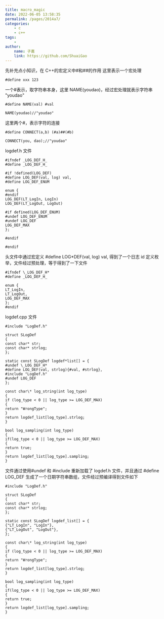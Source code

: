 ```yaml
---
title: macro_magic
date: 2022-06-05 13:58:35
permalink: /pages/2014a7/
categories:
    - c
    - c++
tags:
    -
author:
    name: 子嘉
    link: https://github.com/ShuaiGao
---
```


先补充点小知识，在 C++的宏定义中#和##的作用
这里表示一个宏处理

```
#define xxx 123
```

一个#表示，取字符串本身，这里 NAME(youdao)，经过宏处理就表示字符串 "youdao"

```
#define NAME(val) #val

NAME(youdao)//"youdao"
```

这里两个#，表示字符的连接

```
#define CONNECT(a,b) (#a)##(#b)

CONNECT(you, dao);//"youdao"
```

logdef.h 文件

```
#ifndef _LOG_DEF_H_
#define _LOG_DEF_H_

#if !defined(LOG_DEF)
#define LOG_DEF(val, log) val,
#define LOG_DEF_ENUM

enum {
#endif
LOG_DEF(LT_LogIn, LogIn)
LOG_DEF(LT_LogOut, LogOut)

#if defined(LOG_DEF_ENUM)
#undef LOG_DEF_ENUM
#undef LOG_DEF
LOG_DEF_MAX
};

#endif

#endif
```

头文件中通过宏定义 #define LOG\*DEF(val, log) val, 得到了一个日志 id 定义枚举，文件经过预处理，等于得到了一下文件

```
#ifndef \_LOG_DEF_H*
#define _LOG_DEF_H_

enum {
LT_LogIn,
LT_LogOut,
LOG_DEF_MAX
};
#endif
```

logdef.cpp 文件

```
#include "LogDef.h"

struct SLogDef
{
const char* str;
const char* strlog;
};

static const SLogDef logdef*list[] = {
#undef \_LOG_DEF_H*
#define LOG_DEF(val, strlog){#val, #strlog},
#include "LogDef.h"
#undef LOG_DEF
};

const char\* log_string(int log_type)
{
if (log_type < 0 || log_type >= LOG_DEF_MAX)
{
return "WrongType";
}
return logdef_list[log_type].strlog;
}

bool log_sampling(int log_type)
{
if(log_type < 0 || log_type >= LOG_DEF_MAX)
{
return true;
}
return logdef_list[log_type].sampling;
}
```

文件通过使用#undef 和 #include 重新加载了 logdef.h 文件，并且通过 #define LOG_DEF 生成了一个日期字符串数组，文件经过预编译得到文件如下

```
#include "LogDef.h"

struct SLogDef
{
const char* str;
const char* strlog;
};

static const SLogDef logdef_list[] = {
{"LT_LogIn", "LogIn"},
{"LT_LogOut", "LogOut"},
};

const char\* log_string(int log_type)
{
if (log_type < 0 || log_type >= LOG_DEF_MAX)
{
return "WrongType";
}
return logdef_list[log_type].strlog;
}

bool log_sampling(int log_type)
{
if(log_type < 0 || log_type >= LOG_DEF_MAX)
{
return true;
}
return logdef_list[log_type].sampling;
}
```
